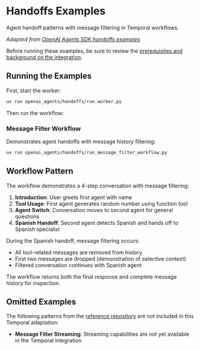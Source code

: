 # Handoffs Examples

Agent handoff patterns with message filtering in Temporal workflows.

*Adapted from [OpenAI Agents SDK handoffs examples](https://github.com/openai/openai-agents-python/tree/main/examples/handoffs)*

Before running these examples, be sure to review the [prerequisites and background on the integration](../README.md).

## Running the Examples

First, start the worker:
```bash
uv run openai_agents/handoffs/run_worker.py
```

Then run the workflow:

### Message Filter Workflow
Demonstrates agent handoffs with message history filtering:
```bash
uv run openai_agents/handoffs/run_message_filter_workflow.py
```

## Workflow Pattern

The workflow demonstrates a 4-step conversation with message filtering:

1. **Introduction**: User greets first agent with name
2. **Tool Usage**: First agent generates random number using function tool
3. **Agent Switch**: Conversation moves to second agent for general questions
4. **Spanish Handoff**: Second agent detects Spanish and hands off to Spanish specialist

During the Spanish handoff, message filtering occurs:
- All tool-related messages are removed from history
- First two messages are dropped (demonstration of selective context)
- Filtered conversation continues with Spanish agent

The workflow returns both the final response and complete message history for inspection.

## Omitted Examples

The following patterns from the [reference repository](https://github.com/openai/openai-agents-python/tree/main/examples/handoffs) are not included in this Temporal adaptation:

- **Message Filter Streaming**: Streaming capabilities are not yet available in the Temporal integration
